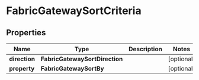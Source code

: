 

# FabricGatewaySortCriteria


## Properties

| Name | Type | Description | Notes |
|------------ | ------------- | ------------- | -------------|
|**direction** | **FabricGatewaySortDirection** |  |  [optional] |
|**property** | **FabricGatewaySortBy** |  |  [optional] |



